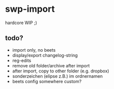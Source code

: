 # swp-import

hardcore WIP ;)

## todo?

- import only, no beets
- display/export changelog-string
- reg-edits
- remove old folder/archive after import
- after import, copy to other folder (e.g. dropbox)
- sonderzeichen (elipse z.B.) im ordnernamen
- beets config somewhere custom?